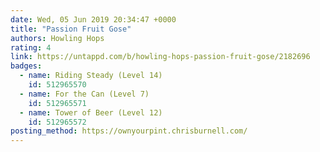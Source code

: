 ```yaml
---
date: Wed, 05 Jun 2019 20:34:47 +0000
title: "Passion Fruit Gose"
authors: Howling Hops
rating: 4
link: https://untappd.com/b/howling-hops-passion-fruit-gose/2182696
badges:
  - name: Riding Steady (Level 14)
    id: 512965570
  - name: For the Can (Level 7)
    id: 512965571
  - name: Tower of Beer (Level 12)
    id: 512965572
posting_method: https://ownyourpint.chrisburnell.com/
---
```

